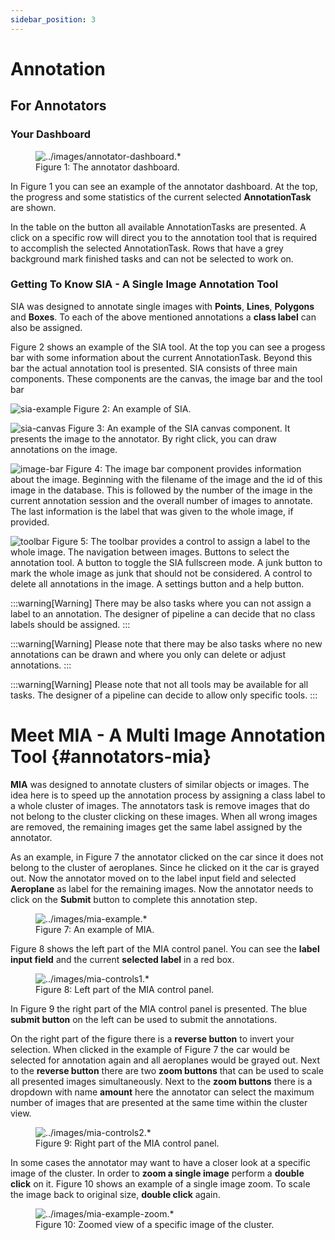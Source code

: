 ```yaml
---
sidebar_position: 3
---
```


# Annotation

## For Annotators

### Your Dashboard

<figure>
<img src="../images/annotator-dashboard.*"
alt="../images/annotator-dashboard.*" />
<figcaption>Figure 1: The annotator dashboard.</figcaption>
</figure>

In Figure 1 you can see an example of the annotator dashboard. At the
top, the progress and some statistics of the current selected
**AnnotationTask** are shown.

In the table on the button all available AnnotationTasks are presented.
A click on a specific row will direct you to the annotation tool that is
required to accomplish the selected AnnotationTask. Rows that have a
grey background mark finished tasks and can not be selected to work on.

### Getting To Know SIA - A Single Image Annotation Tool

SIA was designed to annotate single images with **Points**, **Lines**,
**Polygons** and **Boxes**. To each of the above mentioned annotations a
**class label** can also be assigned.

Figure 2 shows an example of the SIA tool. At the top you can see a
progess bar with some information about the current AnnotationTask.
Beyond this bar the actual annotation tool is presented. SIA consists of
three main components. These components are the canvas, the image bar
and the tool bar

![sia-example](/img/sia-example.png)
Figure 2: An example of SIA.

![sia-canvas](/img/sia-canvas.png)
Figure 3: An example of the SIA canvas component. It
presents the image to the annotator. By right click, you can draw
annotations on the image.

![image-bar](/img/sia-image-bar.png)
Figure 4: The image bar component provides information about
the image. Beginning with the filename of the image and the id of this
image in the database. This is followed by the number of the image in
the current annotation session and the overall number of images to
annotate. The last information is the label that was given to the whole
image, if provided.

![toolbar](/img/sia-toolbar.png)
Figure 5: The toolbar provides a control to assign a label
to the whole image. The navigation between images. Buttons to select the
annotation tool. A button to toggle the SIA fullscreen mode. A junk
button to mark the whole image as junk that should not be considered. A
control to delete all annotations in the image. A settings button and a
help button.

:::warning[Warning]
There may be also tasks where you can not assign a label to an
annotation. The designer of pipeline a can decide that no class labels
should be assigned.
:::

:::warning[Warning]
Please note that there may be also tasks where no new annotations can be
drawn and where you only can delete or adjust annotations.
:::

:::warning[Warning]
Please note that not all tools may be available for all tasks. The
designer of a pipeline can decide to allow only specific tools.
:::

# Meet MIA - A Multi Image Annotation Tool {#annotators-mia}

**MIA** was designed to annotate clusters of similar objects or images.
The idea here is to speed up the annotation process by assigning a class
label to a whole cluster of images. The annotators task is remove images
that do not belong to the cluster clicking on these images. When all
wrong images are removed, the remaining images get the same label
assigned by the annotator.

As an example, in Figure 7 the annotator clicked on the car since it
does not belong to the cluster of aeroplanes. Since he clicked on it the
car is grayed out. Now the annotator moved on to the label input field
and selected **Aeroplane** as label for the remaining images. Now the
annotator needs to click on the **Submit** button to complete this
annotation step.

<figure>
<img src="../images/mia-example.*" alt="../images/mia-example.*" />
<figcaption>Figure 7: An example of MIA.</figcaption>
</figure>

Figure 8 shows the left part of the MIA control panel. You can see the
**label input field** and the current **selected label** in a red box.

<figure>
<img src="../images/mia-controls1.*" alt="../images/mia-controls1.*" />
<figcaption>Figure 8: Left part of the MIA control panel.</figcaption>
</figure>

In Figure 9 the right part of the MIA control panel is presented. The
blue **submit button** on the left can be used to submit the
annotations.

On the right part of the figure there is a **reverse button** to invert
your selection. When clicked in the example of Figure 7 the car would be
selected for annotation again and all aeroplanes would be grayed out.
Next to the **reverse button** there are two **zoom buttons** that can
be used to scale all presented images simultaneously. Next to the **zoom
buttons** there is a dropdown with name **amount** here the annotator
can select the maximum number of images that are presented at the same
time within the cluster view.

<figure>
<img src="../images/mia-controls2.*" alt="../images/mia-controls2.*" />
<figcaption>Figure 9: Right part of the MIA control panel.</figcaption>
</figure>

In some cases the annotator may want to have a closer look at a specific
image of the cluster. In order to **zoom a single image** perform a
**double click** on it. Figure 10 shows an example of a single image
zoom. To scale the image back to original size, **double click** again.

<figure>
<img src="../images/mia-example-zoom.*"
alt="../images/mia-example-zoom.*" />
<figcaption>Figure 10: Zoomed view of a specific image of the
cluster.</figcaption>
</figure>
